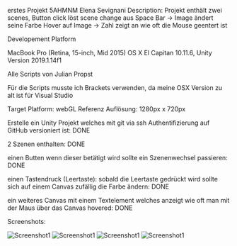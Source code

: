 erstes Projekt 5AHMNM Elena Sevignani
Description: Projekt enthält zwei scenes, Button click löst scene change aus
Space Bar -> Image ändert seine Farbe
Hover auf Image -> Zahl zeigt an wie oft die Mouse geentert ist

Developement Platform 

MacBook Pro (Retina, 15-inch, Mid 2015) OS X El Capitan 10.11.6, Unity Version 2019.1.14f1

Alle Scripts von Julian Propst

Für die Scripts musste ich Brackets verwenden, da meine OSX Version zu alt ist für Visual Studio

Target Platform: webGL 
Referenz Auflösung: 1280px x 720px

Erstelle ein Unity Projekt welches mit git via ssh Authentifizierung auf GitHub versioniert ist: DONE

2 Szenen enthalten: DONE

einen Butten wenn dieser betätigt wird sollte ein Szenenwechsel passieren: DONE

einen Tastendruck (Leertaste): sobald die Leertaste gedrückt wird sollte sich auf einem Canvas zufällig die Farbe ändern: DONE

ein weiteres Canvas mit einem Textelement welches anzeigt wie oft man mit der Maus über das Canvas hovered: DONE

Screenshots:

![Screenshot1](images/pic1)
![Screenshot1](images/pic2)
![Screenshot1](images/pic3)
![Screenshot1](images/pic4)



